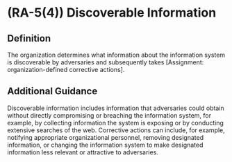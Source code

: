 
# (RA-5(4)) Discoverable Information

## Definition

The organization determines what information about the information system is discoverable by adversaries and subsequently takes [Assignment: organization-defined corrective actions].

## Additional Guidance

Discoverable information includes information that adversaries could obtain without directly compromising or breaching the information system, for example, by collecting information the system is exposing or by conducting extensive searches of the web. Corrective actions can include, for example, notifying appropriate organizational personnel, removing designated information, or changing the information system to make designated information less relevant or attractive to adversaries.
